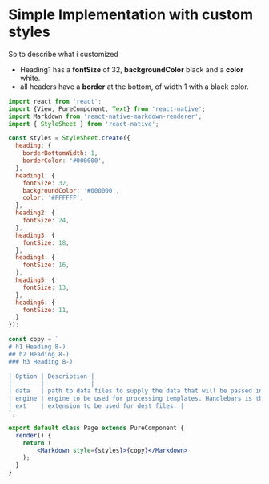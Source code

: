 # Simple Implementation with custom styles

So to describe what i customized 
 - Heading1 has a **fontSize** of 32, **backgroundColor** black and a **color** white. 
 - all headers have a **border** at the bottom, of width 1 with a black color.
 

```jsx
import react from 'react';
import {View, PureComponent, Text} from 'react-native';
import Markdown from 'react-native-markdown-renderer';
import { StyleSheet } from 'react-native';

const styles = StyleSheet.create({
  heading: {
    borderBottomWidth: 1,
    borderColor: '#000000',
  },
  heading1: {
    fontSize: 32,
    backgroundColor: '#000000',
    color: '#FFFFFF',
  },
  heading2: {
    fontSize: 24,
  },
  heading3: {
    fontSize: 18,
  },
  heading4: {
    fontSize: 16,
  },
  heading5: {
    fontSize: 13,
  },
  heading6: {
    fontSize: 11,
  }
});

const copy = `
# h1 Heading 8-)
## h2 Heading 8-)
### h3 Heading 8-)

| Option | Description |
| ------ | ----------- |
| data   | path to data files to supply the data that will be passed into templates. |
| engine | engine to be used for processing templates. Handlebars is the default. |
| ext    | extension to be used for dest files. |
`;

export default class Page extends PureComponent {
  render() {
    return (
    	<Markdown style={styles}>{copy}</Markdown>
    );
  }
}
```